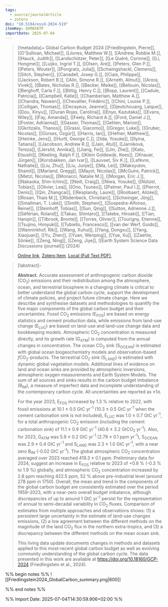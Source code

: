 ```yaml
---
tags:
  - source/journalArticle
  - zotero
doi: "10.5194/essd-2024-519"
itemKey: QVM8X8TP
importDate: 2025-07-04
---
```

>[!metadata]+
> Global Carbon Budget 2024
> [[Friedlingstein, Pierre]], [[O'Sullivan, Michael]], [[Jones, Matthew W.]], [[Andrew, Robbie M.]], [[Hauck, Judith]], [[Landschützer, Peter]], [[Le Quéré, Corinne]], [[Li, Hongmei]], [[Luijkx, Ingrid T.]], [[Olsen, Are]], [[Peters, Glen P.]], [[Peters, Wouter]], [[Pongratz, Julia]], [[Schwingshackl, Clemens]], [[Sitch, Stephen]], [[Canadell, Josep G.]], [[Ciais, Philippe]], [[Jackson, Robert B.]], [[Alin, Simone R.]], [[Arneth, Almut]], [[Arora, Vivek]], [[Bates, Nicholas R.]], [[Becker, Meike]], [[Bellouin, Nicolas]], [[Berghoff, Carla F.]], [[Bittig, Henry C.]], [[Bopp, Laurent]], [[Cadule, Patricia]], [[Campbell, Katie]], [[Chamberlain, Matthew A.]], [[Chandra, Naveen]], [[Chevallier, Frédéric]], [[Chini, Louise P.]], [[Colligan, Thomas]], [[Decayeux, Jeanne]], [[Djeutchouang, Laique]], [[Dou, Xinyu]], [[Duran Rojas, Carolina]], [[Enyo, Kazutaka]], [[Evans, Wiley]], [[Fay, Amanda]], [[Feely, Richard A.]], [[Ford, Daniel J.]], [[Foster, Adrianna]], [[Gasser, Thomas]], [[Gehlen, Marion]], [[Gkritzalis, Thanos]], [[Grassi, Giacomo]], [[Gregor, Luke]], [[Gruber, Nicolas]], [[Gürses, Özgür]], [[Harris, Ian]], [[Hefner, Matthew]], [[Heinke, Jens]], [[Hurtt, George C.]], [[Iida, Yosuke]], [[Ilyina, Tatiana]], [[Jacobson, Andrew R.]], [[Jain, Atul]], [[Jarníková, Tereza]], [[Jersild, Annika]], [[Jiang, Fei]], [[Jin, Zhe]], [[Kato, Etsushi]], [[Keeling, Ralph F.]], [[Klein Goldewijk, Kees]], [[Knauer, Jürgen]], [[Korsbakken, Jan Ivar]], [[Lauvset, Siv K.]], [[Lefèvre, Nathalie]], [[Liu, Zhu]], [[Liu, Junjie]], [[Ma, Lei]], [[Maksyutov, Shamil]], [[Marland, Gregg]], [[Mayot, Nicolas]], [[McGuire, Patrick]], [[Metzl, Nicolas]], [[Monacci, Natalie M.]], [[Morgan, Eric J.]], [[Nakaoka, Shin-Ichiro]], [[Neill, Craig]], [[Niwa, Yosuke]], [[Nützel, Tobias]], [[Olivier, Lea]], [[Ono, Tsuneo]], [[Palmer, Paul I.]], [[Pierrot, Denis]], [[Qin, Zhangcai]], [[Resplandy, Laure]], [[Roobaert, Alizée]], [[Rosan, Thais M.]], [[Rödenbeck, Christian]], [[Schwinger, Jörg]], [[Smallman, T. Luke]], [[Smith, Stephen]], [[Sospedra-Alfonso, Reinel]], [[Steinhoff, Tobias]], [[Sun, Qing]], [[Sutton, Adrienne J.]], [[Séférian, Roland]], [[Takao, Shintaro]], [[Tatebe, Hiroaki]], [[Tian, Hanqin]], [[Tilbrook, Bronte]], [[Torres, Olivier]], [[Tourigny, Etienne]], [[Tsujino, Hiroyuki]], [[Tubiello, Francesco]], [[van der Werf, Guido]], [[Wanninkhof, Rik]], [[Wang, Xuhui]], [[Yang, Dongxu]], [[Yang, Xiaojuan]], [[Yu, Zhen]], [[Yuan, Wenping]], [[Yue, Xu]], [[Zaehle, Sönke]], [[Zeng, Ning]], [[Zeng, Jiye]], 
> [[Earth System Science Data Discussions (journal)]] (2024)
> 
> [Online link](https://essd.copernicus.org/preprints/essd-2024-519/), [Zotero Item](zotero://select/library/items/QVM8X8TP), [Local (Full Text PDF)](file://C:/Users/aburg/Documents/references/zotero/storage/B26Z8IMY/Friedlingstein2024_GlobalCarbon.pdf), 

>[!abstract]-
><p><strong class="journal-contentHeaderColor">Abstract.</strong> Accurate assessment of anthropogenic carbon dioxide (CO<sub>2</sub>) emissions and their redistribution among the atmosphere, ocean, and terrestrial biosphere in a changing climate is critical to better understand the global carbon cycle, support the development of climate policies, and project future climate change. Here we describe and synthesise datasets and methodologies to quantify the five major components of the global carbon budget and their uncertainties. Fossil CO<sub>2</sub> emissions (E<sub>FOS</sub>) are based on energy statistics and cement production data, while emissions from land-use change (E<sub>LUC</sub>) are based on land-use and land-use change data and bookkeeping models. Atmospheric CO<sub>2</sub> concentration is measured directly, and its growth rate (G<sub>ATM</sub>) is computed from the annual changes in concentration. The ocean CO<sub>2</sub> sink (S<sub>OCEAN</sub>) is estimated with global ocean biogeochemistry models and observation-based <em>f</em>CO<sub>2</sub>-products. The terrestrial CO<sub>2</sub> sink (S<sub>LAND</sub>) is estimated with dynamic global vegetation models. Additional lines of evidence on land and ocean sinks are provided by atmospheric inversions, atmospheric oxygen measurements and Earth System Models. The sum of all sources and sinks results in the carbon budget imbalance (B<sub>IM</sub>), a measure of imperfect data and incomplete understanding of the contemporary carbon cycle. All uncertainties are reported as &plusmn;1&sigma;.</p> <p>For the year 2023, E<sub>FOS</sub> increased by 1.3 % relative to 2022, with fossil emissions at 10.1 &plusmn; 0.5 GtC yr<sup>-1</sup> (10.3 &plusmn; 0.5 GtC yr<sup>-1</sup> when the cement carbonation sink is not included), E<sub>LUC</sub> was 1.0 &plusmn; 0.7 GtC yr<sup>-1</sup>, for a total anthropogenic CO<sub>2</sub> emission (including the cement carbonation sink) of 11.1 &plusmn; 0.9 GtC yr<sup>-1</sup> (40.6 &plusmn; 3.2 GtCO<sub>2</sub> yr<sup>-1</sup>). Also, for 2023, G<sub>ATM</sub> was 5.9 &plusmn; 0.2 GtC yr<sup>-1</sup> (2.79 &plusmn; 0.1 ppm yr<sup>-1</sup>), S<sub>OCEAN</sub> was 2.9 &plusmn; 0.4 GtC yr<sup>-1</sup> and S<sub>LAND</sub> was 2.3 &plusmn; 1.0 GtC yr<sup>-1</sup>, with a near zero B<sub>IM</sub> (-0.02 GtC yr<sup>-1</sup>). The global atmospheric CO<sub>2</sub> concentration averaged over 2023 reached 419.3 &plusmn; 0.1 ppm. Preliminary data for 2024, suggest an increase in E<sub>FOS</sub> relative to 2023 of +0.8 % (-0.3 % to 1.9 %) globally, and atmospheric CO<sub>2</sub> concentration increased by 2.8 ppm reaching 422.5 ppm, 52 % above pre-industrial level (around 278 ppm in 1750). Overall, the mean and trend in the components of the global carbon budget are consistently estimated over the period 1959&ndash;2023, with a near-zero overall budget imbalance, although discrepancies of up to around 1 GtC yr<sup>-1</sup> persist for the representation of annual to semi-decadal variability in CO<sub>2</sub> fluxes. Comparison of estimates from multiple approaches and observations shows: (1) a persistent large uncertainty in the estimate of land-use changes emissions, (2) a low agreement between the different methods on the magnitude of the land CO<sub>2</sub> flux in the northern extra-tropics, and (3) a discrepancy between the different methods on the mean ocean sink.</p> <p>This living data update documents changes in methods and datasets applied to this most-recent global carbon budget as well as evolving community understanding of the global carbon cycle. The data presented in this work are available at <a href="https://doi.org/10.18160/GCP-2024" target="_blank" rel="noopener">https://doi.org/10.18160/GCP-2024</a> (Friedlingstein et al., 2024).</p>

%% begin notes %%
![[Friedlingstein2024_GlobalCarbon_summary.png|600]]

%% end notes %%

%% Import Date: 2025-07-04T14:30:59.906+02:00 %%
